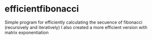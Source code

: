 # efficientfibonacci
Simple program for efficiently calculating the secuence of fibonacci (recursively and iteratively)
I also created a more efficient version with matrix exponentiation
